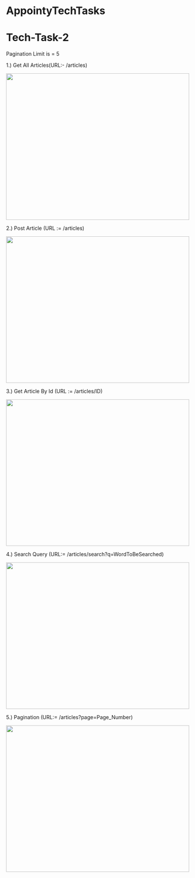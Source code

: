 # AppointyTechTasks

# Tech-Task-2

Pagination Limit is = 5

1.) Get All Articles(URL:- /articles)

<img src="https://user-images.githubusercontent.com/58561050/96142062-44f14f00-0f1f-11eb-87ae-7e4c11bc3b98.jpeg" width="500" height="400" />

2.) Post Article (URL := /articles)

<img src="https://user-images.githubusercontent.com/58561050/96142176-68b49500-0f1f-11eb-84c0-011e3900bec5.jpeg" width="500" height="400" />

3.) Get Article By Id (URL := /articles/ID)

<img src="https://user-images.githubusercontent.com/58561050/96142055-43c02200-0f1f-11eb-9f50-5ba5cd710c4c.jpeg" width="500" height="400" />

4.) Search Query (URL:= /articles/search?q=WordToBeSearched)

<img src="https://user-images.githubusercontent.com/58561050/96142196-6fdba300-0f1f-11eb-9b0e-8f82541a7b0b.jpeg" width="500" height="400" />

5.) Pagination (URL:= /articles?page=Page_Number)

<img src="https://user-images.githubusercontent.com/58561050/96142168-65b9a480-0f1f-11eb-916c-52b1a16f777b.jpeg" width="500" height="400" />
